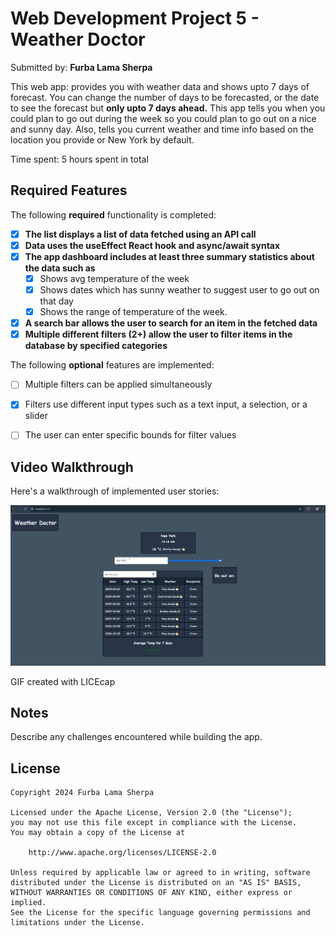 # Web Development Project 5 - Weather Doctor

Submitted by: **Furba Lama Sherpa**

This web app: provides you with weather data and shows upto 7 days of forecast. You can change the number of days to be forecasted, or the date to see the forecast but **only upto 7 days ahead.**
This app tells you when you could plan to go out during the week so you could plan to go out on a nice and sunny day. Also, tells you current weather and time info based on the location you provide or New York by default.


Time spent: 5 hours spent in total

## Required Features

The following **required** functionality is completed:

- [X] **The list displays a list of data fetched using an API call**
- [X] **Data uses the useEffect React hook and async/await syntax**
- [X] **The app dashboard includes at least three summary statistics about the data such as**
  - [X] Shows avg temperature of the week
  - [X] Shows dates which has sunny weather to suggest user to go out on that day
  - [X] Shows the range of temperature of the week.
- [X] **A search bar allows the user to search for an item in the fetched data**
- [X] **Multiple different filters (2+) allow the user to filter items in the database by specified categories**

The following **optional** features are implemented:

- [ ] Multiple filters can be applied simultaneously
- [X] Filters use different input types such as a text input, a selection, or a slider
- [ ] The user can enter specific bounds for filter values


## Video Walkthrough

Here's a walkthrough of implemented user stories:

<img src='project5.gif' title='Video Walkthrough' width='' alt='Video Walkthrough' />

<!-- Replace this with whatever GIF tool you used! -->
GIF created with LICEcap


## Notes

Describe any challenges encountered while building the app.

## License

    Copyright 2024 Furba Lama Sherpa

    Licensed under the Apache License, Version 2.0 (the "License");
    you may not use this file except in compliance with the License.
    You may obtain a copy of the License at

        http://www.apache.org/licenses/LICENSE-2.0

    Unless required by applicable law or agreed to in writing, software
    distributed under the License is distributed on an "AS IS" BASIS,
    WITHOUT WARRANTIES OR CONDITIONS OF ANY KIND, either express or implied.
    See the License for the specific language governing permissions and
    limitations under the License.